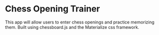 # Chess Opening Trainer
This app will allow users to enter chess openings and practice memorizing them.
Built using chessboard.js and the Materialize css framework.

